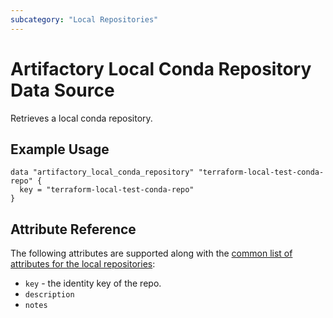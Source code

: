 ```yaml
---
subcategory: "Local Repositories"
---
```


# Artifactory Local Conda Repository Data Source

Retrieves a local conda repository.

## Example Usage

```hcl
data "artifactory_local_conda_repository" "terraform-local-test-conda-repo" {
  key = "terraform-local-test-conda-repo"
}
```

## Attribute Reference

The following attributes are supported along with the [common list of attributes for the local repositories](local.md):

* `key` - the identity key of the repo.
* `description`
* `notes`
